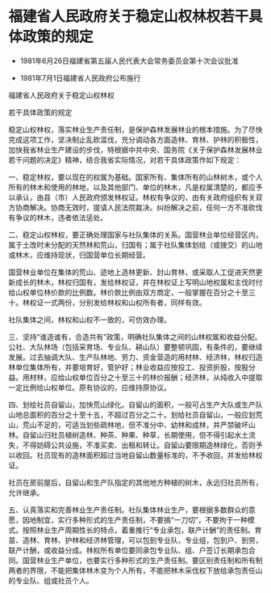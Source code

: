 # 福建省人民政府关于稳定山权林权若干具体政策的规定

- 1981年6月26日福建省第五届人民代表大会常务委员会第十次会议批准

- 1981年7月1日福建省人民政府公布施行

<!-- INFO END -->

福建省人民政府关于稳定山权林权

若干具体政策的规定

稳定山权林权，落实林业生产责任制，是保护森林发展林业的根本措施。为了尽快完成这项工作，坚决制止乱砍滥伐，充分调动各方面造林、育林、护林的积极性，加快我省林业生产建设的步伐，特根据中共中央、国务院《关于保护森林发展林业若干问题的决定》精神，结合我省实际情况，对若干具体政策作如下规定：

一、稳定林权，要以现在的权属为基础。国家所有、集体所有的山林树木，或个人所有的林木和使用的林地，以及其他部门、单位的林木，凡是权属清楚的，都应予以承认，由县（市）人民政府颁发林权证。林权有争议的，由有关政府组织有关双方协商解决。协商无效时，提请人民法院裁决。纠纷解决之前，任何一方不准砍伐有争议的林木，违者依法惩处。

二、稳定山权林权，要正确处理国家与社队集体的关系。国营林业单位经营区内，属于土改时未分配的天然林和荒山，归国有；属于社队集体划给（或拨交）的山地或林木，应维持现状，归国营单位长期经营。

国营林业单位在集体的荒山、迹地上造林更新、封山育林，或采取人工促进天然更新成长的林木，林权归国有，发给林权证，并在林权证上写明山地权属和主伐时付给山权单位林价款的比例数。林价款比例由双方商定，一般掌握在百分之十至三十。林权证一式两份，分别发给林权和山权所有者，同样有效。

社队集体之间，林权和山权不一致的，可仿效办理。

三、坚持“谁造谁有，合造共有”政策，明确社队集体之间的山林权属和收益分配。公社、大队林场（包括采育场、专业队、耕山队）要整顿巩固，有条件的，要继续发展。过去抽调大队、生产队林地、劳力、资金营造的用材林、经济林，林权归造林单位集体所有，并要培育好，管护好；林业收益应按投工、投资折股，按股分益。用材林，应给山权单位百分之十至三十的林价报酬；经济林，从纯收入中提取一定比例给山权单位。原有协议的，应维持原协议。

四、划给社员自留山，加快荒山绿化。自留山的面积，一般可占生产大队或生产队山地总面积的百分之十至十五，不超过百分之二十。划给社员自留山，一般应划荒山，荒山不足的，可适当划些疏林地，但不准分中、幼林和成林，并严禁破坏山林。自留山归社员植树造林、种茶、种果、种草，长期使用，但不得引起水土流失，不得妨碍公共设施，不准买卖、出租和转让。自留山要限期造林绿化，否则予以收回。社员现有的造林面积超过当地自留山数量标准的，不予收回，并发给林权证。

社员在房前屋后，自留山和生产队指定的其他地方种植的树木，永远归社员所有，允许继承。

五、认真落实和完善林业生产责任制。社队集体林业生产，要根据多数群众的意愿，因地制宜，实行多种形式的生产责任制，不要搞“一刀切”，不要拘于一种模式。按照林业生产周期性长的特点，着重推行“专业承包，联产计酬”的责任制。育苗、造林、育林、护林和经济林管理，可以包到专业队，专业组，包到户、到劳，联产计酬，或收益分成。林权所有单位要同承包专业队、组、户签订长期承包合同。国营林业生产单位，也要实行多种形式的生产责任制。要区别责任制和所有制两者的界限，不能把集体林木变为个人所有，不能把林木采伐权下放给承包责任山的专业队、组或社员个人。
